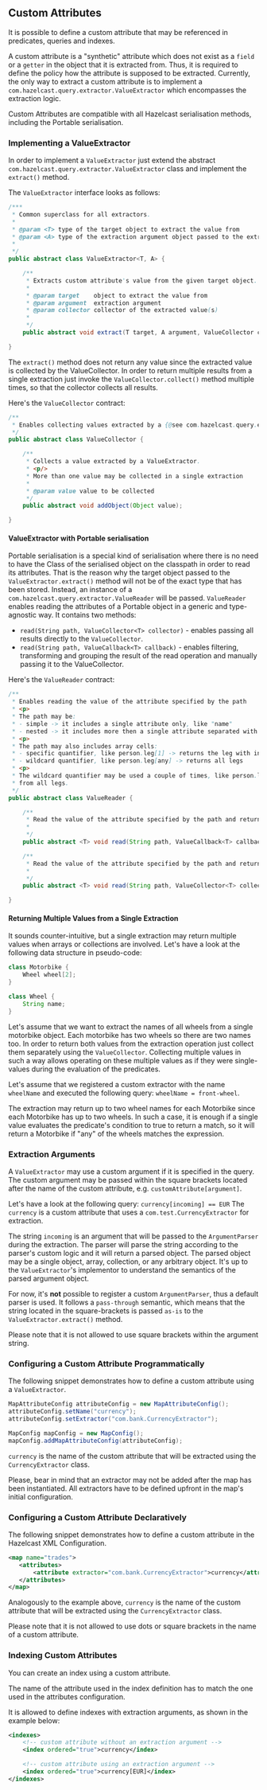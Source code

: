 
## Custom Attributes

It is possible to define a custom attribute that may be referenced in predicates, queries and indexes.

A custom attribute is a "synthetic" attribute which does not exist as a `field` or a `getter` in the object that it is extracted from.
Thus, it is required to define the policy how the attribute is supposed to be extracted.
Currently, the only way to extract a custom attribute is to implement a `com.hazelcast.query.extractor.ValueExtractor`
which encompasses the extraction logic.

Custom Attributes are compatible with all Hazelcast serialisation methods, including the Portable serialisation.

### Implementing a ValueExtractor

In order to implement a `ValueExtractor` just extend the abstract `com.hazelcast.query.extractor.ValueExtractor` class
and implement the `extract()` method.

The `ValueExtractor` interface looks as follows:

```java
/***
 * Common superclass for all extractors.
 *
 * @param <T> type of the target object to extract the value from
 * @param <A> type of the extraction argument object passed to the extract() method
 *
 */
public abstract class ValueExtractor<T, A> {

    /**
     * Extracts custom attribute's value from the given target object.
     *
     * @param target    object to extract the value from
     * @param argument  extraction argument
     * @param collector collector of the extracted value(s)
     *
     */
    public abstract void extract(T target, A argument, ValueCollector collector);

}
```

The `extract()` method does not return any value since the extracted value is collected by the ValueCollector.
In order to return multiple results from a single extraction just invoke the `ValueCollector.collect()` method
multiple times, so that the collector collects all results.

Here's the `ValueCollector` contract:

```java
/**
 * Enables collecting values extracted by a {@see com.hazelcast.query.extractor.ValueExtractor}
 */
public abstract class ValueCollector {

    /**
     * Collects a value extracted by a ValueExtractor.
     * <p/>
     * More than one value may be collected in a single extraction
     *
     * @param value value to be collected
     */
    public abstract void addObject(Object value);

}
```

#### ValueExtractor with Portable serialisation

Portable serialisation is a special kind of serialisation where there is no need to have the Class of the serialised object on the
classpath in order to read its attributes. That is the reason why the target object passed to the `ValueExtractor.extract()`
method will not be of the exact type that has been stored. Instead, an instance of a `com.hazelcast.query.extractor.ValueReader` will be passed.
`ValueReader` enables reading the attributes of a Portable object in a generic and type-agnostic way.
It contains two methods:

 * `read(String path, ValueCollector<T> collector)` - enables passing all results directly to the `ValueCollector`.
 * `read(String path, ValueCallback<T> callback)` - enables filtering, transforming and grouping the result of the read operation and manually passing it to the ValueCollector.

Here's the `ValueReader` contract:

```java
/**
 * Enables reading the value of the attribute specified by the path
 * <p>
 * The path may be:
 * - simple -> it includes a single attribute only, like "name"
 * - nested -> it includes more then a single attribute separated with a dot (.), e.g. person.address.city
 * <p>
 * The path may also includes array cells:
 * - specific quantifier, like person.leg[1] -> returns the leg with index 1
 * - wildcard quantifier, like person.leg[any] -> returns all legs
 * <p>
 * The wildcard quantifier may be used a couple of times, like person.leg[any].finger[any] which returns all fingers
 * from all legs.
 */
public abstract class ValueReader {

    /**
     * Read the value of the attribute specified by the path and returns the result via the callback.
     *
     */
    public abstract <T> void read(String path, ValueCallback<T> callback) throws ValueReadingException;

    /**
     * Read the value of the attribute specified by the path and returns the result directly to the collector.
     *
     */
    public abstract <T> void read(String path, ValueCollector<T> collector) throws ValueReadingException;

}

```

#### Returning Multiple Values from a Single Extraction

It sounds counter-intuitive, but a single extraction may return multiple values when arrays or collections are
involved.
Let's have a look at the following data structure in pseudo-code:

```java
class Motorbike {
    Wheel wheel[2];
}

class Wheel {
    String name;
}
```

Let's assume that we want to extract the names of all wheels from a single motorbike object. Each motorbike has two
wheels so there are two names too. In order to return both values from the extraction operation just collect them
separately using the `ValueCollector`. Collecting multiple values in such a way allows operating on these multiple
values as if they were single-values during the evaluation of the predicates.

Let's assume that we registered a custom extractor with the name `wheelName` and executed the following query:
`wheelName = front-wheel`.

The extraction may return up to two wheel names for each Motorbike since each Motorbike has up to two wheels.
In such a case, it is enough if a single value evaluates the predicate's condition to true to return a match, so
it will return a Motorbike if "any" of the wheels matches the expression.


### Extraction Arguments

A `ValueExtractor` may use a custom argument if it is specified in the query.
The custom argument may be passed within the square brackets located after the name of the custom attribute,
e.g. `customAttribute[argument]`.

Let's have a look at the following query: `currency[incoming] == EUR`
The `currency` is a custom attribute that uses a `com.test.CurrencyExtractor` for extraction.

The string `incoming` is an argument that will be passed to the `ArgumentParser` during the extraction.
The parser will parse the string according to the parser's custom logic and it will return a parsed object.
The parsed object may be a single object, array, collection, or any arbitrary object.
It's up to the `ValueExtractor`'s implementor to understand the semantics of the parsed argument object.

For now, it's **not** possible to register a custom `ArgumentParser`, thus a default parser is used.
It follows a `pass-through` semantic, which means that the string located in the square-brackets is passed `as-is` to
the `ValueExtractor.extract()` method.

Please note that it is not allowed to use square brackets within the argument string.

### Configuring a Custom Attribute Programmatically

The following snippet demonstrates how to define a custom attribute using a `ValueExtractor`.

```java
MapAttributeConfig attributeConfig = new MapAttributeConfig();
attributeConfig.setName("currency");
attributeConfig.setExtractor("com.bank.CurrencyExtractor");

MapConfig mapConfig = new MapConfig();
mapConfig.addMapAttributeConfig(attributeConfig);
```

`currency` is the name of the custom attribute that will be extracted using the `CurrencyExtractor` class.

Please, bear in mind that an extractor may not be added after the map has been instantiated.
All extractors have to be defined upfront in the map's initial configuration.

### Configuring a Custom Attribute Declaratively

The following snippet demonstrates how to define a custom attribute in the Hazelcast XML Configuration.

```xml
<map name="trades">
   <attributes>
       <attribute extractor="com.bank.CurrencyExtractor">currency</attribute>
   </attributes>
</map>
```

Analogously to the example above, `currency` is the name of the custom attribute that will be extracted using the
`CurrencyExtractor` class.

Please note that it is not allowed to use dots or square brackets in the name of a custom attribute.

### Indexing Custom Attributes

You can create an index using a custom attribute.

The name of the attribute used in the index definition has to match the one used in the attributes configuration.

It is allowed to define indexes with extraction arguments, as shown in the example below:

```xml
<indexes>
    <!-- custom attribute without an extraction argument -->
    <index ordered="true">currency</index>

    <!-- custom attribute using an extraction argument -->
    <index ordered="true">currency[EUR]</index>
</indexes>
```
